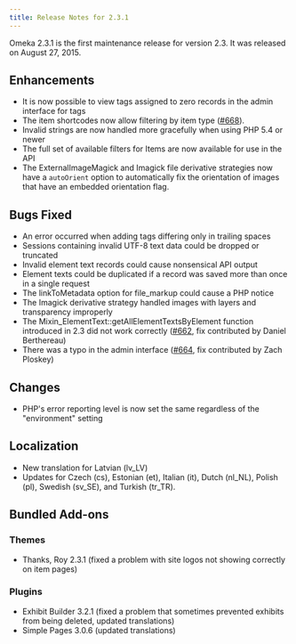 ```yaml
---
title: Release Notes for 2.3.1
---
```


Omeka 2.3.1 is the first maintenance release for version 2.3. It was released on August 27, 2015.

Enhancements  
-----------------------------------------------------------------

-   It is now possible to view tags assigned to zero records in the  admin interface for tags
-   The item shortcodes now allow filtering by item type     ([\#668](https://github.com/omeka/Omeka/issues/668)).
-   Invalid strings are now handled more gracefully when using PHP 5.4 or newer
-   The full set of available filters for Items are now available for use in the API
-   The ExternalImageMagick and Imagick file derivative strategies now have a `autoOrient` option to automatically fix the orientation of images that have an embedded orientation flag.

Bugs Fixed  
-------------------------------------------------------------

-   An error occurred when adding tags differing only in trailing spaces
-   Sessions containing invalid UTF-8 text data could be dropped or truncated
-   Invalid element text records could cause nonsensical API output
-   Element texts could be duplicated if a record was saved more than once in a single request
-   The linkToMetadata option for file\_markup could cause a PHP notice
-   The Imagick derivative strategy handled images with layers and transparency improperly
-   The Mixin\_ElementText::getAllElementTextsByElement function     introduced in 2.3 did not work correctly ([\#662](https://github.com/omeka/Omeka/pull/662,), fix contributed by Daniel Berthereau)
-   There was a typo in the admin interface ([\#664](https://github.com/omeka/Omeka/pull/664), fix contributed by Zach Ploskey)

Changes  
-------------------------------------------------------

-   PHP's error reporting level is now set the same regardless of the "environment" setting

 Localization  
-----------------------------------------------------------------

-   New translation for Latvian (lv\_LV)
-   Updates for Czech (cs), Estonian (et), Italian (it), Dutch (nl\_NL), Polish (pl), Swedish (sv\_SE), and Turkish (tr\_TR).

Bundled Add-ons  
-----------------------------------------------------------------------

### Themes  

-   Thanks, Roy 2.3.1 (fixed a problem with site logos not showing
    correctly on item pages)

###  Plugins  

-   Exhibit Builder 3.2.1 (fixed a problem that sometimes prevented exhibits from being deleted, updated translations)
-   Simple Pages 3.0.6 (updated translations)
